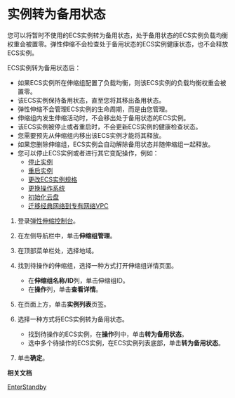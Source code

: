 # 实例转为备用状态

您可以将暂时不使用的ECS实例转为备用状态，处于备用状态的ECS实例负载均衡权重会被置零。弹性伸缩不会检查处于备用状态的ECS实例健康状态，也不会释放ECS实例。

ECS实例转为备用状态后：

-   如果ECS实例所在伸缩组配置了负载均衡，则该ECS实例的负载均衡权重会被置零。
-   该ECS实例保持备用状态，直至您将其移出备用状态。
-   弹性伸缩不会管理ECS实例的生命周期，而是由您管理。
-   伸缩组内发生伸缩活动时，不会移出处于备用状态的ECS实例。
-   该ECS实例被停止或者重启时，不会更新ECS实例的健康检查状态。
-   您需要预先从伸缩组内移出该ECS实例才能将其释放。
-   如果您删除伸缩组，ECS实例会自动解除备用状态并随伸缩组一起释放。
-   您可以停止ECS实例或者进行其它变配操作，例如：
    -   [停止实例](/intl.zh-CN/实例/管理实例/停止实例.md)
    -   [重启实例](/intl.zh-CN/实例/管理实例/重启实例.md)
    -   [更改ECS实例规格](/intl.zh-CN/实例/升降配实例/升降配方式概述.md)
    -   [更换操作系统](/intl.zh-CN/镜像/更换操作系统.md)
    -   [初始化云盘](/intl.zh-CN/块存储/云盘/重新初始化云盘/重新初始化系统盘.md)
    -   [迁移经典网络到专有网络VPC](/intl.zh-CN/最佳实践/经典网络迁移到VPC/迁移方案概述.md)

1.  登录[弹性伸缩控制台](https://essnew.console.aliyun.com/)。

2.  在左侧导航栏中，单击**伸缩组管理**。

3.  在顶部菜单栏处，选择地域。

4.  找到待操作的伸缩组，选择一种方式打开伸缩组详情页面。

    -   在**伸缩组名称/ID**列，单击伸缩组ID。
    -   在**操作**列，单击**查看详情**。
5.  在页面上方，单击**实例列表**页签。

6.  选择一种方式将ECS实例转为备用状态。

    -   找到待操作的ECS实例，在**操作**列中，单击**转为备用状态**。
    -   选中多个待操作的ECS实例，在ECS实例列表底部，单击**转为备用状态**。
7.  单击**确定**。


**相关文档**  


[EnterStandby](/intl.zh-CN/API参考/实例/EnterStandby.md)

